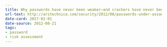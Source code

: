 ```yaml
--- 
title: Why passwords have never been weaker—and crackers have never been stronger
url-text: http://arstechnica.com/security/2012/08/passwords-under-assault/
date-card: 2017-02-01
date-source: 2012-08-21
tags: 
- password
- risk assessment
---
```

